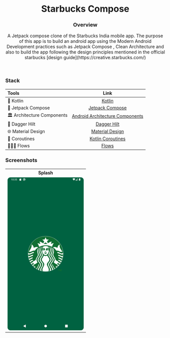 <h1 align=center>Starbucks Compose</h1>

<h3 align=center>Overview</h3>
<p align=center>A Jetpack compose clone of the Starbucks India mobile app. The purpose of this app is to build an android app using the Modern Android Development practices such as Jetpack Compose , Clean Architecture and also to build the app following the design principles mentioned in the official starbucks [design guide](https://creative.starbucks.com/)</p>

<br/>

### Stack
| Tools | Link |
|     :---      |          :---: |
| 🤖 Kotlin | [Kotlin](https://kotlinlang.org) |
| 💚 Jetpack Compose | [Jetpack Compose](https://developer.android.com/jetpack/compose) |
| 🏛 Architecture Components | [Android Architecture Components](https://developer.android.com/topic/libraries/architecture) |
| 💉 Dagger Hilt | [Dagger Hilt](https://developer.android.com/training/dependency-injection/hilt-android) |
| 🌐 Material Design | [Material Design](https://developer.android.com/jetpack/androidx/releases/compose-material) |
| 🌊 Coroutines | [Kotlin Coroutines](https://developer.android.com/kotlin/coroutines) |
| 🏄🏼‍♀️ Flows | [Flows](https://developer.android.com/kotlin/flow) |

### Screenshots

<table style="width:100%">
  <tr>
    <th>Splash</th>
  </tr>
  <tr>
    <td><img src = "art/images/splash.png" width=240/></td>
  </tr>
</table>
